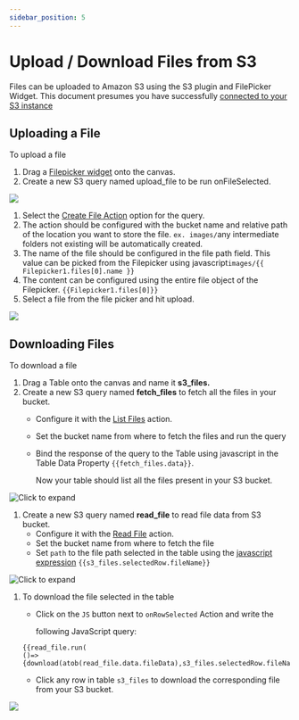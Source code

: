 ```yaml
---
sidebar_position: 5
---
```


# Upload / Download Files from S3

Files can be uploaded to Amazon S3 using the S3 plugin and FilePicker Widget. This document presumes you have successfully [connected to your S3 instance](../../reference/datasources/querying-amazon-s3.md)

<figure>
  <object data="https://www.youtube.com/embed/pmEmQcd9_KA?autoplay=0" width='700px' height='385px'></object> 
</figure>

## Uploading a File

To upload a file

1. Drag a [Filepicker widget](../../reference/widgets/filepicker.md) onto the canvas.
2. Create a new S3 query named upload\_file to be run onFileSelected.

![](</img/file_upload.gif>)

1. Select the [Create File Action](../../reference/datasources/querying-amazon-s3.md#create-file) option for the query.
2. The action should be configured with the bucket name and relative path of the location you want to store the file. `ex. images/`any intermediate folders not existing will be automatically created.
3. The name of the file should be configured in the file path field. This value can be picked from the Filepicker using javascript`images/{{ Filepicker1.files[0].name }}`
4. The content can be configured using the entire file object of the Filepicker. `{{Filepicker1.files[0]}}`
5. Select a file from the file picker and hit upload.

![](</img/amazon\_s3\_upload\_query\_using\_filepicker_(1).png>)

## Downloading Files

To download a file

1. Drag a Table onto the canvas and name it **s3\_files.**
2. Create a new S3 query named **fetch\_files** to fetch all the files in your bucket.
   * Configure it with the [List Files](../../reference/datasources/querying-amazon-s3.md#list-files) action.
   * Set the bucket name from where to fetch the files and run the query
   *   Bind the response of the query to the Table using javascript in the Table Data Property `{{fetch_files.data}}`.

       Now your table should list all the files present in your S3 bucket.

![Click to expand](/img/bind-list-files-to-table.png)

1. Create a new S3 query named **read\_file** to read file data from S3 bucket.
   * Configure it with the [Read File](../../reference/datasources/querying-amazon-s3.md#read-file) action.
   * Set the bucket name from where to fetch the file
   * Set `path` to the file path selected in the table using the [javascript expression](writing-javascript-in-appsmith.md) `{{s3_files.selectedRow.fileName}}`

![Click to expand](/img/s3-read-file-query.png)

1.  To download the file selected in the table

    *   Click on the `JS` button next to `onRowSelected` Action and write the

        following JavaScript query:

    ```
    {{read_file.run(
    ()=>{download(atob(read_file.data.fileData),s3_files.selectedRow.fileName.split("/").pop())})}}
    ```

    * Click any row in table `s3_files` to download the corresponding file from your S3 bucket.

![](/img/s3-download-using-js.gif)
